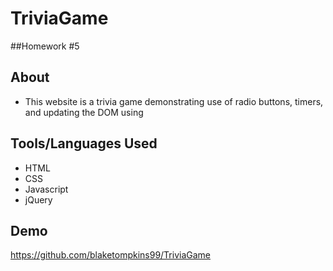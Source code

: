 # TriviaGame
##Homework #5


## About
- This website is a trivia game demonstrating use of radio buttons, timers, and updating the DOM using 

## Tools/Languages Used
- HTML
- CSS
- Javascript
- jQuery

## Demo
https://github.com/blaketompkins99/TriviaGame
